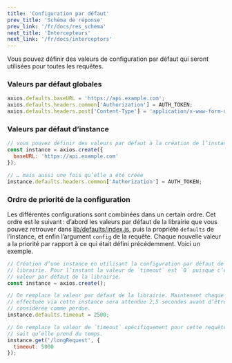 ```yaml
---
title: 'Configuration par défaut'
prev_title: 'Schéma de réponse'
prev_link: '/fr/docs/res_schema'
next_title: 'Intercepteurs'
next_link: '/fr/docs/interceptors'
---
```


Vous pouvez définir des valeurs de configuration par défaut qui seront utilisées pour toutes les requêtes.

### Valeurs par défaut globales

```js
axios.defaults.baseURL = 'https://api.example.com';
axios.defaults.headers.common['Authorization'] = AUTH_TOKEN;
axios.defaults.headers.post['Content-Type'] = 'application/x-www-form-urlencoded';
```

### Valeurs par défaut d’instance

```js
// vous pouvez définir des valeurs par défaut à la création de l’instance…
const instance = axios.create({
  baseURL: 'https://api.example.com'
});

// … mais aussi une fois qu’elle a été créée
instance.defaults.headers.common['Authorization'] = AUTH_TOKEN;
```

### Ordre de priorité de la configuration

Les différentes configurations sont combinées dans un certain ordre. Cet ordre est le suivant : d’abord les valeurs par défaut de la librairie que vous pouvez retrouver dans [lib/defaults/index.js](https://github.com/axios/axios/blob/v1.x/lib/defaults/index.js), puis la propriété `defaults` de l’instance, et enfin l’argument `config` de la requête. Chaque nouvelle valeur a la priorité par rapport à ce qui était défini précédemment. Voici un exemple.

```js
// Création d’une instance en utilisant la configuration par défaut de la
// librairie. Pour l’instant la valeur de `timeout` est `0` puisque c’est la
// valeur par défaut de la librairie.
const instance = axios.create();

// On remplace la valeur par défaut de la librairie. Maintenant chaque requête
// effectuée via cette instance sera attendue 2,5 secondes avant d’être
// considérée comme perdue.
instance.defaults.timeout = 2500;

// On remplace la valeur de `timeout` spécifiquement pour cette requête car on
// sait qu’elle prend du temps.
instance.get('/longRequest', {
  timeout: 5000
});
```
